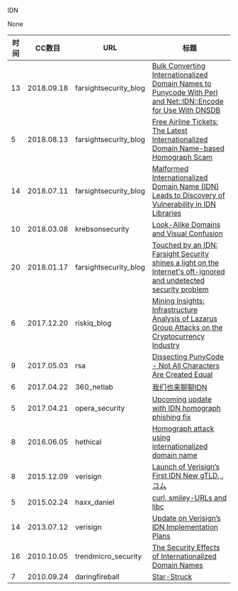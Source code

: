 IDN

None

| 时间 | CC数目 | URL | 标题 |
| ---- | ----- | --- | --- |
| 13 | 2018.09.18 | farsightsecurity_blog | [Bulk Converting Internationalized Domain Names to Punycode With Perl and Net::IDN::Encode for Use With DNSDB](https://www.farsightsecurity.com/2018/09/18/stsauver-bulkconvertingIDNs/) |
| 5 | 2018.08.13 | farsightsecurity_blog | [Free Airline Tickets: The Latest Internationalized Domain Name-based Homograph Scam](https://www.farsightsecurity.com/2018/08/13/mschiffm-freeticketsscam/) |
| 14 | 2018.07.11 | farsightsecurity_blog | [Malformed Internationalized Domain Name (IDN) Leads to Discovery of Vulnerability in IDN Libraries](https://www.farsightsecurity.com/2018/07/11/mschiffm-punycode/) |
| 10 | 2018.03.08 | krebsonsecurity | [Look-Alike Domains and Visual Confusion](https://krebsonsecurity.com/2018/03/look-alike-domains-and-visual-confusion/) |
| 20 | 2018.01.17 | farsightsecurity_blog | [Touched by an IDN: Farsight Security shines a light on the Internet's oft-ignored and undetected security problem](https://www.farsightsecurity.com/2018/01/17/mschiffm-touched_by_an_idn/) |
| 6 | 2017.12.20 | riskiq_blog | [Mining Insights: Infrastructure Analysis of Lazarus Group Attacks on the Cryptocurrency Industry](https://www.riskiq.com/blog/labs/lazarus-group-cryptocurrency/) |
| 9 | 2017.05.03 | rsa | [Dissecting PunyCode - Not All Characters Are Created Equal](https://community.rsa.com/community/products/netwitness/blog/2017/05/03/punycode-not-all-characters-are-created-equal) |
| 6 | 2017.04.22 | 360_netlab | [我们也来聊聊IDN](http://blog.netlab.360.com/idn_measurement_netlab/) |
| 5 | 2017.04.21 | opera_security | [Upcoming update with IDN homograph phishing fix](http://blogs.opera.com/security/2017/04/upcoming-update-idn-homograph-phishing-fix/) |
| 8 | 2016.06.05 | hethical | [Homograph attack using internationalized domain name](https://hethical.io/homograph-attack-using-internationalized-domain-name/) |
| 8 | 2015.12.09 | verisign | [Launch of Verisign’s First IDN New gTLD, .コム](https://blog.verisign.com/domain-names/launch-of-verisigns-first-idn-new-gtld-%e3%82%b3%e3%83%a0/) |
| 5 | 2015.02.24 | haxx_daniel | [curl, smiley-URLs and libc](https://daniel.haxx.se/blog/2015/02/24/curl-smiley-urls-and-libc/) |
| 14 | 2013.07.12 | verisign | [Update on Verisign’s IDN Implementation Plans](https://blog.verisign.com/domain-names/update-on-verisigns-idn-implementation-plans/) |
| 16 | 2010.10.05 | trendmicro_security | [The Security Effects of Internationalized Domain Names](https://blog.trendmicro.com/trendlabs-security-intelligence/the-security-effects-of-internationalized-domain-names/) |
| 7 | 2010.09.24 | daringfireball | [Star-Struck](https://daringfireball.net/2010/09/starstruck) |
